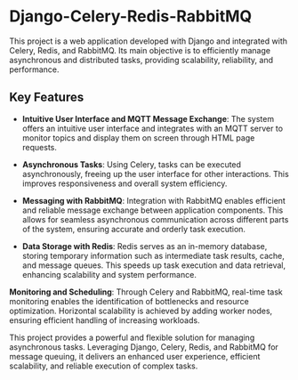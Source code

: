 # Django-Celery-Redis-RabbitMQ
This project is a web application developed with Django and integrated with Celery, Redis, and RabbitMQ. Its main objective is to efficiently manage asynchronous and distributed tasks, providing scalability, reliability, and performance.

## Key Features
- **Intuitive User Interface and MQTT Message Exchange**: The system offers an intuitive user interface and integrates with an MQTT server to monitor topics and display them on screen through HTML page requests.

- **Asynchronous Tasks**: Using Celery, tasks can be executed asynchronously, freeing up the user interface for other interactions. This improves responsiveness and overall system efficiency.

- **Messaging with RabbitMQ**: Integration with RabbitMQ enables efficient and reliable message exchange between application components. This allows for seamless asynchronous communication across different parts of the system, ensuring accurate and orderly task execution.

- **Data Storage with Redis**: Redis serves as an in-memory database, storing temporary information such as intermediate task results, cache, and message queues. This speeds up task execution and data retrieval, enhancing scalability and system performance.

**Monitoring and Scheduling**: Through Celery and RabbitMQ, real-time task monitoring enables the identification of bottlenecks and resource optimization. Horizontal scalability is achieved by adding worker nodes, ensuring efficient handling of increasing workloads.

This project provides a powerful and flexible solution for managing asynchronous tasks. Leveraging Django, Celery, Redis, and RabbitMQ for message queuing, it delivers an enhanced user experience, efficient scalability, and reliable execution of complex tasks.
